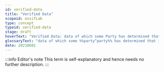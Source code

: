 ```yaml
---
id: verified-data
title: "Verified Data"
scopeid: essifLab
type: concept
typeid: verified-data
stage: draft
hoverText: "Verified Data: data of which some Party has determined that it is a truthful representation (within the context of that Party) of what the Party that created/authored that data intended it to mean."
glossaryText: "data of which some %%party^party%% has determined that it is a truthful representation (within the context of that %%party^party%%) of what the %%party^party%% that created/authored that data intended it to mean."
date: 20210601
---
```


:::info Editor's note
This term is self-explanatory and hence needs no further description.
:::
